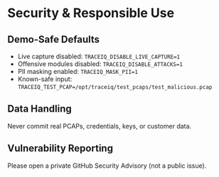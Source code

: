# Security & Responsible Use

## Demo-Safe Defaults
- Live capture disabled: `TRACEIQ_DISABLE_LIVE_CAPTURE=1`
- Offensive modules disabled: `TRACEIQ_DISABLE_ATTACKS=1`
- PII masking enabled: `TRACEIQ_MASK_PII=1`
- Known-safe input: `TRACEIQ_TEST_PCAP=/opt/traceiq/test_pcaps/test_malicious.pcap`

## Data Handling
Never commit real PCAPs, credentials, keys, or customer data.

## Vulnerability Reporting
Please open a private GitHub Security Advisory (not a public issue).
